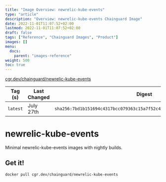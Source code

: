 ```yaml
---
title: "Image Overview: newrelic-kube-events"
type: "article"
description: "Overview: newrelic-kube-events Chainguard Image"
date: 2022-11-01T11:07:52+02:00
lastmod: 2022-11-01T11:07:52+02:00
draft: false
tags: ["Reference", "Chainguard Images", "Product"]
images: []
menu:
  docs:
    parent: "images-reference"
weight: 500
toc: true
---
```


[cgr.dev/chainguard/newrelic-kube-events](https://github.com/chainguard-images/images/tree/main/images/newrelic-kube-events)

| Tag (s)   | Last Changed | Digest                                                                    |
|-----------|--------------|---------------------------------------------------------------------------|
|  `latest` | July 27th    | `sha256:7bd1b151694c4317bcc079363c15a7f52c4c9fcf9cda3afbeac5ee3cd4a157b7` |

# newrelic-kube-events

Minimal newrelic-kube-events images with nightly builds.

## Get it!

```shell
docker pull cgr.dev/chainguard/newrelic-kube-events
```
